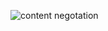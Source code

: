 ![content negotation](https://github.com/user-attachments/assets/c76bd9d4-6023-4faa-a297-ac0fcfdb14a7)
